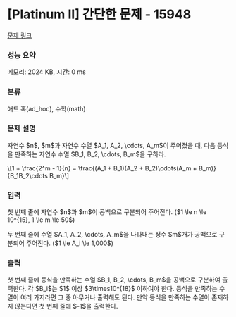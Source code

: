 # [Platinum II] 간단한 문제 - 15948 

[문제 링크](https://www.acmicpc.net/problem/15948) 

### 성능 요약

메모리: 2024 KB, 시간: 0 ms

### 분류

애드 혹(ad_hoc), 수학(math)

### 문제 설명

<p>자연수 $n$, $m$과 자연수 수열 $A_1, A_2, \cdots, A_m$이 주어졌을 때, 다음 등식을 만족하는 자연수 수열 $B_1, B_2, \cdots, B_m$을 구하라.</p>

<p>\[1 + \frac{2^m - 1}{n} = \frac{(A_1 + B_1)(A_2 + B_2)\cdots(A_m + B_m)}{B_1B_2\cdots B_m}\]</p>

### 입력 

 <p>첫 번째 줄에 자연수 $n$과 $m$이 공백으로 구분되어 주어진다. ($1 \le n \le 10^{15}, 1 \le m \le 50$)</p>

<p>두 번째 줄에 수열 $A_1, A_2, \cdots, A_m$을 나타내는 정수 $m$개가 공백으로 구분되어 주어진다. ($1 \le A_i \le 1,000$)</p>

### 출력 

 <p>첫 번째 줄에 등식을 만족하는 수열 $B_1, B_2, \cdots, B_m$을 공백으로 구분하여 출력한다. 각 $B_i$는 $1$ 이상 $3\times10^{18}$ 이하여야 한다. 등식을 만족하는 수열이 여러 가지라면 그 중 아무거나 출력해도 된다. 만약 등식을 만족하는 수열이 존재하지 않는다면 첫 번째 줄에 $-1$을 출력한다.</p>

